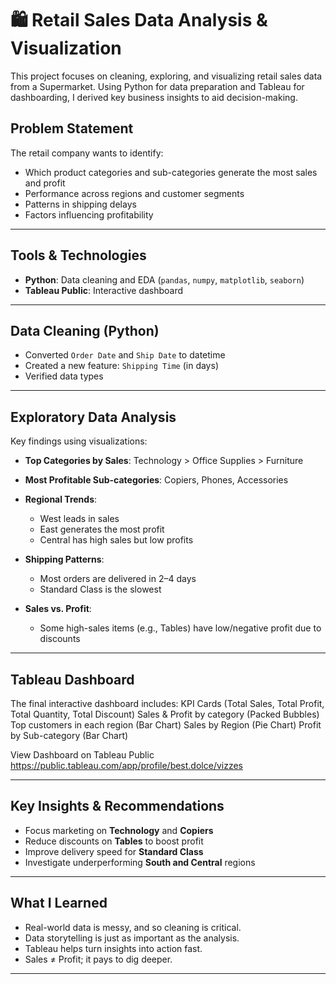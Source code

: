 # 🛍️ Retail Sales Data Analysis & Visualization

This project focuses on cleaning, exploring, and visualizing retail sales data from a Supermarket. Using Python for data preparation and Tableau for dashboarding, I derived key business insights to aid decision-making.

##  Problem Statement

The retail company wants to identify:
- Which product categories and sub-categories generate the most sales and profit
- Performance across regions and customer segments
- Patterns in shipping delays
- Factors influencing profitability

---

## Tools & Technologies

- **Python**: Data cleaning and EDA (`pandas`, `numpy`, `matplotlib`, `seaborn`)
- **Tableau Public**: Interactive dashboard
---

## Data Cleaning (Python)

- Converted `Order Date` and `Ship Date` to datetime
- Created a new feature: `Shipping Time` (in days)
- Verified data types

---

## Exploratory Data Analysis

Key findings using visualizations:

- **Top Categories by Sales**: Technology > Office Supplies > Furniture
- **Most Profitable Sub-categories**: Copiers, Phones, Accessories
- **Regional Trends**:  
  - West leads in sales  
  - East generates the most profit  
  - Central has high sales but low profits

- **Shipping Patterns**:  
  - Most orders are delivered in 2–4 days  
  - Standard Class is the slowest

- **Sales vs. Profit**:  
  - Some high-sales items (e.g., Tables) have low/negative profit due to discounts

---

## Tableau Dashboard

The final interactive dashboard includes:
KPI Cards (Total Sales, Total Profit, Total Quantity, Total Discount)
Sales & Profit by category (Packed Bubbles)
Top customers in each region (Bar Chart)
Sales by Region (Pie Chart)
Profit by Sub-category (Bar Chart)

View Dashboard on Tableau Public https://public.tableau.com/app/profile/best.dolce/vizzes

---

## Key Insights & Recommendations

- Focus marketing on **Technology** and **Copiers**
- Reduce discounts on **Tables** to boost profit
- Improve delivery speed for **Standard Class**
- Investigate underperforming **South and Central** regions

---


## What I Learned

- Real-world data is messy, and so cleaning is critical.
- Data storytelling is just as important as the analysis.
- Tableau helps turn insights into action fast.
- Sales ≠ Profit; it pays to dig deeper.

---
